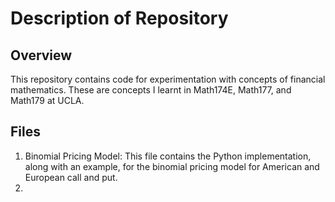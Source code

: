 # Description of Repository

## Overview
This repository contains code for experimentation with concepts of financial mathematics. These are concepts I learnt in Math174E, Math177, and Math179 at UCLA. 

## Files 
1. Binomial Pricing Model: This file contains the Python implementation, along with an example, for the binomial pricing model for American and European call and put.
2. 
